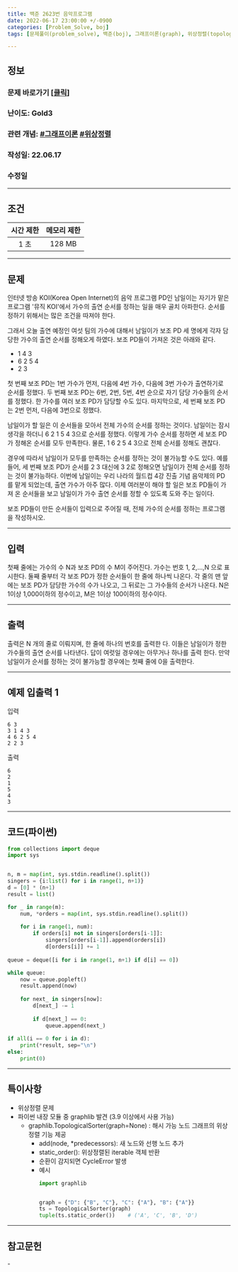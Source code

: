 ```yaml
---
title: 백준 2623번 음악프로그램
date: 2022-06-17 23:00:00 +/-0900
categories: [Problem_Solve, boj]
tags: [문제풀이(problem_solve), 백준(boj), 그래프이론(graph), 위상정렬(topology_sort)]

---
```

## 정보
### 문제 바로가기 [[클릭](https://www.acmicpc.net/problem/2623)]
### 난이도: Gold3
### 관련 개념: [#그래프이론](https://www.acmicpc.net/problemset?sort=ac_desc&algo=7) [#위상정렬](https://www.acmicpc.net/problemset?sort=ac_desc&algo=78)
### 작성일: 22.06.17
### 수정일

---
## 조건

시간 제한|메모리 제한
:---:|:---:
1 초|128 MB

---
## 문제
인터넷 방송 KOI(Korea Open Internet)의 음악 프로그램 PD인 남일이는 자기가 맡은 프로그램 '뮤직 KOI'에서 가수의 출연 순서를 정하는 일을 매우 골치 아파한다. 순서를 정하기 위해서는 많은 조건을 따져야 한다.

그래서 오늘 출연 예정인 여섯 팀의 가수에 대해서 남일이가 보조 PD 세 명에게 각자 담당한 가수의 출연 순서를 정해오게 하였다. 보조 PD들이 가져온 것은 아래와 같다.

- 1 4 3
- 6 2 5 4
- 2 3

첫 번째 보조 PD는 1번 가수가 먼저, 다음에 4번 가수, 다음에 3번 가수가 출연하기로 순서를 정했다. 두 번째 보조 PD는 6번, 2번, 5번, 4번 순으로 자기 담당 가수들의 순서를 정했다. 한 가수를 여러 보조 PD가 담당할 수도 있다. 마지막으로, 세 번째 보조 PD는 2번 먼저, 다음에 3번으로 정했다.

남일이가 할 일은 이 순서들을 모아서 전체 가수의 순서를 정하는 것이다. 남일이는 잠시 생각을 하더니 6 2 1 5 4 3으로 순서를 정했다. 이렇게 가수 순서를 정하면 세 보조 PD가 정해온 순서를 모두 만족한다. 물론, 1 6 2 5 4 3으로 전체 순서를 정해도 괜찮다.

경우에 따라서 남일이가 모두를 만족하는 순서를 정하는 것이 불가능할 수도 있다. 예를 들어, 세 번째 보조 PD가 순서를 2 3 대신에 3 2로 정해오면 남일이가 전체 순서를 정하는 것이 불가능하다. 이번에 남일이는 우리 나라의 월드컵 4강 진출 기념 음악제의 PD를 맡게 되었는데, 출연 가수가 아주 많다. 이제 여러분이 해야 할 일은 보조 PD들이 가져 온 순서들을 보고 남일이가 가수 출연 순서를 정할 수 있도록 도와 주는 일이다.

보조 PD들이 만든 순서들이 입력으로 주어질 때, 전체 가수의 순서를 정하는 프로그램을 작성하시오.

---
## 입력
첫째 줄에는 가수의 수 N과 보조 PD의 수 M이 주어진다. 가수는 번호 1, 2,…,N 으로 표시한다. 둘째 줄부터 각 보조 PD가 정한 순서들이 한 줄에 하나씩 나온다. 각 줄의 맨 앞에는 보조 PD가 담당한 가수의 수가 나오고, 그 뒤로는 그 가수들의 순서가 나온다. N은 1이상 1,000이하의 정수이고, M은 1이상 100이하의 정수이다.

---
## 출력
출력은 N 개의 줄로 이뤄지며, 한 줄에 하나의 번호를 출력한 다. 이들은 남일이가 정한 가수들의 출연 순서를 나타낸다. 답이 여럿일 경우에는 아무거나 하나를 출력 한다. 만약 남일이가 순서를 정하는 것이 불가능할 경우에는 첫째 줄에 0을 출력한다.

---
## 예제 입출력 1
입력
```
6 3
3 1 4 3
4 6 2 5 4
2 2 3
```

출력
```
6
2
1
5
4
3
```

---
## 코드(파이썬)
```python
from collections import deque
import sys


n, m = map(int, sys.stdin.readline().split())
singers = {i:list() for i in range(1, n+1)}
d = [0] * (n+1)
result = list()

for _ in range(m):
    num, *orders = map(int, sys.stdin.readline().split())
    
    for i in range(1, num):
        if orders[i] not in singers[orders[i-1]]:
            singers[orders[i-1]].append(orders[i])
            d[orders[i]] += 1
        
queue = deque([i for i in range(1, n+1) if d[i] == 0])

while queue:
    now = queue.popleft()
    result.append(now)
    
    for next_ in singers[now]:
        d[next_] -= 1
        
        if d[next_] == 0:
            queue.append(next_)
            
if all(i == 0 for i in d):
    print(*result, sep="\n")
else:
    print(0)

```

---
## 특이사항
- 위상정렬 문제
- 파이썬 내장 모듈 중 graphlib 발견 (3.9 이상에서 사용 가능)
  - graphlib.TopologicalSorter(graph=None) : 해시 가능 노드 그래프의 위상 정렬 기능 제공
    - add(node, *predecessors): 새 노드와 선행 노드 추가
    - static_order(): 위상정렬된 iterable 객체 반환
    - 순환이 감지되면 CycleError 발생
    - 예시
      ```python
      import graphlib


      graph = {"D": {"B", "C"}, "C": {"A"}, "B": {"A"}}
      ts = TopologicalSorter(graph)
      tuple(ts.static_order())    # ('A', 'C', 'B', 'D')
      ```

---
## 참고문헌
\-
